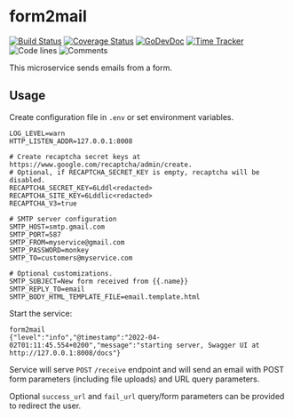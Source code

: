 # form2mail

[![Build Status](https://github.com/vearutop/form2mail/workflows/test-unit/badge.svg)](https://github.com/vearutop/form2mail/actions?query=branch%3Amaster+workflow%3Atest-unit)
[![Coverage Status](https://codecov.io/gh/vearutop/form2mail/branch/master/graph/badge.svg)](https://codecov.io/gh/vearutop/form2mail)
[![GoDevDoc](https://img.shields.io/badge/dev-doc-00ADD8?logo=go)](https://pkg.go.dev/github.com/vearutop/form2mail)
[![Time Tracker](https://wakatime.com/badge/github/vearutop/form2mail.svg)](https://wakatime.com/badge/github/vearutop/form2mail)
![Code lines](https://sloc.xyz/github/vearutop/form2mail/?category=code)
![Comments](https://sloc.xyz/github/vearutop/form2mail/?category=comments)

This microservice sends emails from a form.

## Usage

Create configuration file in `.env` or set environment variables.

```
LOG_LEVEL=warn
HTTP_LISTEN_ADDR=127.0.0.1:8008

# Create recaptcha secret keys at https://www.google.com/recaptcha/admin/create.
# Optional, if RECAPTCHA_SECRET_KEY is empty, recaptcha will be disabled.
RECAPTCHA_SECRET_KEY=6Lddl<redacted>
RECAPTCHA_SITE_KEY=6Lddlic<redacted>
RECAPTCHA_V3=true

# SMTP server configuration
SMTP_HOST=smtp.gmail.com
SMTP_PORT=587
SMTP_FROM=myservice@gmail.com
SMTP_PASSWORD=monkey
SMTP_TO=customers@myservice.com

# Optional customizations.
SMTP_SUBJECT=New form received from {{.name}}
SMTP_REPLY_TO=email
SMTP_BODY_HTML_TEMPLATE_FILE=email.template.html
```

Start the service:

```
form2mail
{"level":"info","@timestamp":"2022-04-02T01:11:45.554+0200","message":"starting server, Swagger UI at http://127.0.0.1:8008/docs"}
```

Service will serve `POST` `/receive` endpoint and will send an email with POST form parameters (including file
uploads) and URL query parameters.

Optional `success_url` and `fail_url` query/form parameters can be provided to redirect the user.